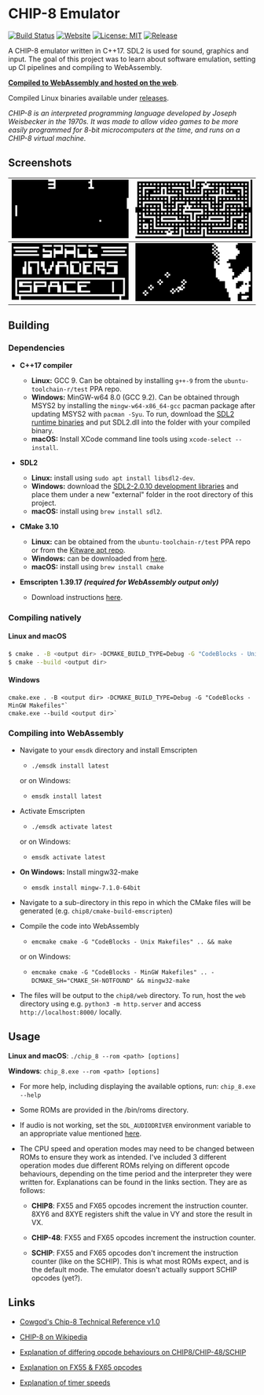 # CHIP-8 Emulator

[![Build Status](https://img.shields.io/travis/dominikrys/chip8/master?style=flat-square)](https://travis-ci.com/dominikrys/chip8)
[![Website](https://img.shields.io/website?down_color=lightgrey&style=flat-square&down_message=offline&up_color=brightgreen&up_message=online&url=https%3A%2F%2Fdominikrys.com%2Fchip8)](https://dominikrys.com/chip8/)
[![License: MIT](https://img.shields.io/badge/License-MIT-blue.svg?style=flat-square)](https://opensource.org/licenses/MIT)
[![Release](https://img.shields.io/github/release/dominikrys/chip8.svg?style=flat-square)](https://github.com/dominikrys/chip8/releases)

A CHIP-8 emulator written in C++17. SDL2 is used for sound, graphics and input. The goal of this project was to learn about software emulation, setting up CI pipelines and compiling to WebAssembly.

[**Compiled to WebAssembly and hosted on the web**](http://dominikrys.com/chip8).

Compiled Linux binaries available under [releases](https://github.com/dominikrys/chip8/releases).

_CHIP-8 is an interpreted programming language developed by Joseph Weisbecker in the 1970s. It was made to allow video games to be more easily programmed for 8-bit microcomputers at the time, and runs on a CHIP-8 virtual machine._

## Screenshots

|           ![Pong](docs/img/pong.png)           |     ![Blinky](docs/img/blinky.png)     |
| :--------------------------------------------: | :------------------------------------: |
| ![Space Invaders](docs/img/space_invaders.png) | ![Trip8 Demo](docs/img/trip8_demo.png) |

## Building

### Dependencies

- **C++17 compiler**

  - **Linux:** GCC 9. Can be obtained by installing `g++-9` from the `ubuntu-toolchain-r/test` PPA repo.
  - **Windows:** MinGW-w64 8.0 (GCC 9.2). Can be obtained through MSYS2 by installing the `mingw-w64-x86_64-gcc` pacman package after updating MSYS2 with `pacman -Syu`. To run, download the [SDL2 runtime binaries](https://www.libsdl.org/download-2.0.php) and put SDL2.dll into the folder with your compiled binary.
  - **macOS:** Install XCode command line tools using `xcode-select --install`.

- **SDL2**

  - **Linux:** install using `sudo apt install libsdl2-dev`.
  - **Windows:** download the [SDL2-2.0.10 development libraries](https://www.libsdl.org/download-2.0.php) and place them under a new "external" folder in the root directory of this project.
  - **macOS:** install using `brew install sdl2`.

- **CMake 3.10**

  - **Linux:** can be obtained from the `ubuntu-toolchain-r/test` PPA repo or from the [Kitware apt repo](https://apt.kitware.com/).
  - **Windows:** can be downloaded from [here](https://cmake.org/download/).
  - **macOS:** install using `brew install cmake`

- **Emscripten 1.39.17 _(required for WebAssembly output only)_**
  - Download instructions [here](https://emscripten.org/docs/getting_started/downloads.html).

### Compiling natively

#### Linux and macOS

```bash
$ cmake . -B <output dir> -DCMAKE_BUILD_TYPE=Debug -G "CodeBlocks - Unix Makefiles"
$ cmake --build <output dir>
```

#### Windows

```console
cmake.exe . -B <output dir> -DCMAKE_BUILD_TYPE=Debug -G "CodeBlocks - MinGW Makefiles"`
cmake.exe --build <output dir>`  
```

### Compiling into WebAssembly

- Navigate to your `emsdk` directory and install Emscripten

  - `./emsdk install latest`

  or on Windows:

  - `emsdk install latest`

- Activate Emscripten

  - `./emsdk activate latest`

  or on Windows:

  - `emsdk activate latest`

- **On Windows:** Install mingw32-make

  - `emsdk install mingw-7.1.0-64bit`

- Navigate to a sub-directory in this repo in which the CMake files will be generated (e.g. `chip8/cmake-build-emscripten`)

- Compile the code into WebAssembly

  - `emcmake cmake -G "CodeBlocks - Unix Makefiles" .. && make`

  or on Windows:

  - `emcmake cmake -G "CodeBlocks - MinGW Makefiles" .. -DCMAKE_SH="CMAKE_SH-NOTFOUND" && mingw32-make`

- The files will be output to the `chip8/web` directory. To run, host the `web` directory using e.g. `python3 -m http.server` and access `http://localhost:8000/` locally.

## Usage

**Linux and macOS**: `./chip_8 --rom <path> [options]`

**Windows**: `chip_8.exe --rom <path> [options]`

- For more help, including displaying the available options, run: `chip_8.exe --help`

- Some ROMs are provided in the /bin/roms directory.

- If audio is not working, set the `SDL_AUDIODRIVER` environment variable to an appropriate value mentioned [here](https://wiki.libsdl.org/FAQUsingSDL).

- The CPU speed and operation modes may need to be changed between ROMs to ensure they work as intended. I've included 3 different operation modes due different ROMs relying on different opcode behaviours, depending on the time period and the interpreter they were written for. Explanations can be found in the links section. They are as follows:

  - **CHIP8**: FX55 and FX65 opcodes increment the instruction counter. 8XY6 and 8XYE registers shift the value in VY and store the result in VX.

  - **CHIP-48**: FX55 and FX65 opcodes increment the instruction counter.

  - **SCHIP**: FX55 and FX65 opcodes don't increment the instruction counter (like on the SCHIP). This is what most ROMs expect, and is the default mode. The emulator doesn't actually support SCHIP opcodes (yet?).

## Links

- [Cowgod's Chip-8 Technical Reference v1.0](http://devernay.free.fr/hacks/chip8/C8TECH10.HTM)

- [CHIP-8 on Wikipedia](https://en.wikipedia.org/wiki/CHIP-8)

- [Explanation of differing opcode behaviours on CHIP8/CHIP-48/SCHIP](https://www.reddit.com/r/programming/comments/3ca4ry/writing_a_chip8_interpreteremulator_in_c14_10/csuepjm/)

- [Explanation on FX55 & FX65 opcodes](https://github.com/Chromatophore/HP48-Superchip/blob/master/investigations/quirk_i.md)

- [Explanation of timer speeds](<https://github.com/AfBu/haxe-CHIP-8-emulator/wiki/(Super)CHIP-8-Secrets#speed-of-emulation>)
